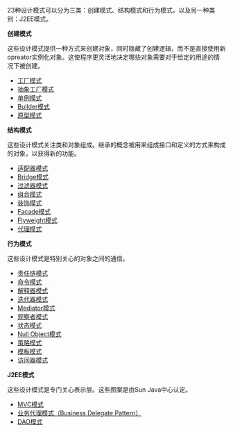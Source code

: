 23种设计模式可以分为三类：创建模式、结构模式和行为模式。以及另一种类别：J2EE模式。

**创建模式**

这些设计模式提供一种方式来创建对象，同时隐藏了创建逻辑，而不是直接使用新opreator实例化对象。这使程序更灵活地决定哪些对象需要对于给定的用途的情况下被创建。

* [工厂模式](https://github.com/heqingbao/DesignPattern/tree/master/src/com/designpattern/factory)
* [抽象工厂模式](https://github.com/heqingbao/DesignPattern/tree/master/src/com/designpattern/factory/abs)
* [单例模式](https://github.com/heqingbao/DesignPattern/tree/master/src/com/designpattern/singleton)
* [Builder模式](https://github.com/heqingbao/DesignPattern/tree/master/src/com/designpattern/builder)
* [原型模式](https://github.com/heqingbao/DesignPattern/tree/master/src/com/designpattern/prototype)


**结构模式**

这些设计模式关注类和对象组成。继承的概念被用来组成接口和定义的方式来构成的对象，以获得新的功能。

* [适配器模式](https://github.com/heqingbao/DesignPattern/tree/master/src/com/designpattern/adapter)
* [Bridge模式](https://github.com/heqingbao/DesignPattern/tree/master/src/com/designpattern/bridge)
* [过滤器模式](https://github.com/heqingbao/DesignPattern/tree/master/src/com/designpattern/filter)
* [组合模式](https://github.com/heqingbao/DesignPattern/tree/master/src/com/designpattern/composite)
* [装饰模式](https://github.com/heqingbao/DesignPattern/tree/master/src/com/designpattern/decorator)
* [Facade模式](https://github.com/heqingbao/DesignPattern/tree/master/src/com/designpattern/facade)
* [Flyweight模式](https://github.com/heqingbao/DesignPattern/tree/master/src/com/designpattern/flyweight)
* [代理模式](https://github.com/heqingbao/DesignPattern/tree/master/src/com/designpattern/proxy)


**行为模式**

这些设计模式是特别关心的对象之间的通信。

* [责任链模式](https://github.com/heqingbao/DesignPattern/tree/master/src/com/designpattern/chain_of_responsibility)
* [命令模式](https://github.com/heqingbao/DesignPattern/tree/master/src/com/designpattern/command)
* [解释器模式](https://github.com/heqingbao/DesignPattern/tree/master/src/com/designpattern/interpreter)
* [迭代器模式](https://github.com/heqingbao/DesignPattern/tree/master/src/com/designpattern/iterator)
* [Mediator模式](https://github.com/heqingbao/DesignPattern/tree/master/src/com/designpattern/mediator)
* [观察者模式](https://github.com/heqingbao/DesignPattern/tree/master/src/com/designpattern/observer)
* [状态模式](https://github.com/heqingbao/DesignPattern/tree/master/src/com/designpattern/state)
* [Null Object模式](https://github.com/heqingbao/DesignPattern/tree/master/src/com/designpattern/null_obj)
* [策略模式](https://github.com/heqingbao/DesignPattern/tree/master/src/com/designpattern/strategy)
* [模板模式](https://github.com/heqingbao/DesignPattern/tree/master/src/com/designpattern/template)
* [访问器模式](https://github.com/heqingbao/DesignPattern/tree/master/src/com/designpattern/visitor)


**J2EE模式**

这些设计模式是专门关心表示层。这些图案是由Sun Java中心认定。

* [MVC模式](https://github.com/heqingbao/DesignPattern/tree/master/src/com/designpattern/mvc)
* [业务代理模式（Business Delegate Pattern）](https://github.com/heqingbao/DesignPattern/tree/master/src/com/designpattern/business_delegate)
* [DAO模式](https://github.com/heqingbao/DesignPattern/tree/master/src/com/designpattern/dao)